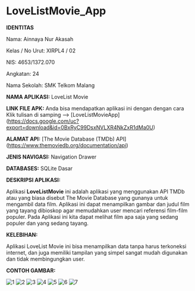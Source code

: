 # LoveListMovie_App
**IDENTITAS**

Nama: Ainnaya Nur Akasah

Kelas / No Urut: XIRPL4 / 02

NIS: 4653/1372.070

Angkatan: 24

Nama Sekolah: SMK Telkom Malang

**NAMA APLIKASI:** LoveList Movie

**LINK FILE APK:** Anda bisa mendapatkan aplikasi ini dengan dengan cara Klik tulisan di samping -->
[LoveListMovieApp] (https://docs.google.com/uc?export=download&id=0BxRyC99DsxNVLXR4NkZxR1dMa0U)

**ALAMAT API:** [The Movie Database (TMDb) API] (https://www.themoviedb.org/documentation/api)

**JENIS NAVIGASI:** Navigation Drawer

**DATABASES:** SQLite Dasar

**DESKRIPSI APLIKASI:**

Aplikasi **LoveListMovie** ini adalah aplikasi yang menggunakan API TMDb atau
yang biasa disebut The Movie Database yang gunanya untuk mengambil
data film. Aplikasi ini dapat menampilkan gambar dan judul film yang tayang dibioskop
agar memudahkan user mencari referensi film-film populer.
Pada Aplikasi ini kita dapat melihat film apa saja yang sedang populer dan yang
sedang tayang.

**KELEBIHAN:**

Aplikasi LoveList Movie ini bisa menampilkan data tanpa harus terkoneksi internet,
dan juga memiliki tampilan yang simpel sangat mudah digunakan dan tidak membingungkan user.

**CONTOH GAMBAR:**

![1](https://github.com/Ainnaya/LoveListMovie_App/blob/2973edb8ceecdacd85a0f9f36daa866828cead46/0.%20Navigasi.jpg)
![2](https://github.com/Ainnaya/LoveListMovie_App/blob/2973edb8ceecdacd85a0f9f36daa866828cead46/1%20PlayingNow.jpg)
![3](https://github.com/Ainnaya/LoveListMovie_App/blob/2973edb8ceecdacd85a0f9f36daa866828cead46/2%20PlayingNow.jpg)
![4](https://github.com/Ainnaya/LoveListMovie_App/blob/2973edb8ceecdacd85a0f9f36daa866828cead46/3.%20PlayingNow.jpg)
![5](https://github.com/Ainnaya/LoveListMovie_App/blob/2973edb8ceecdacd85a0f9f36daa866828cead46/4.%20Populer.jpg)
![6](https://github.com/Ainnaya/LoveListMovie_App/blob/2973edb8ceecdacd85a0f9f36daa866828cead46/5.%20Populer.jpg)
![7](https://github.com/Ainnaya/LoveListMovie_App/blob/2973edb8ceecdacd85a0f9f36daa866828cead46/6.%20Aboutme.jpg)
